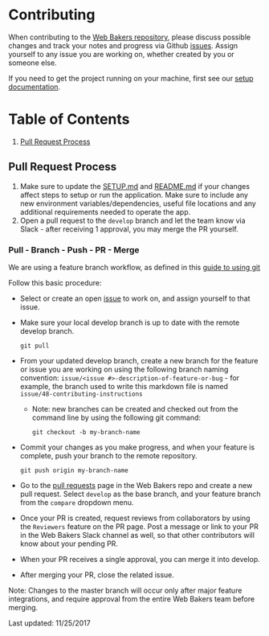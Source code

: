 # Contributing

When contributing to the [Web Bakers repository](https://github.com/Web-Bakers/web-bakers), please discuss possible changes and track your notes and progress via Github [issues](https://github.com/Web-Bakers/web-bakers/issues).  Assign yourself to any issue you are working on, whether created by you or someone else.

If you need to get the project running on your machine, first see our [setup documentation](https://github.com/Web-Bakers/web-bakers/blob/develop/SETUP.md).

# Table of Contents
1. [Pull Request Process](#pull-request-process)

## Pull Request Process

1. Make sure to update the [SETUP.md](https://github.com/Web-Bakers/web-bakers/blob/develop/SETUP.md) and [README.md](https://github.com/Web-Bakers/web-bakers/blob/develop/README.md) if your changes affect steps to setup or run the application.  Make sure to include any new environment variables/dependencies, useful file locations and any additional requirements needed to operate the app.
2. Open a pull request to the `develop` branch and let the team know via Slack - after receiving 1 approval, you may merge the PR yourself.  

### Pull - Branch - Push - PR - Merge

We are using a feature branch workflow, as defined in this [guide to using git](https://medium.com/@francesco.agnoletto/how-to-not-f-up-your-local-files-with-git-part-1-e0756c88fd3c) 

Follow this basic procedure:

- Select or create an open [issue](https://github.com/Web-Bakers/web-bakers/issues) to work on, and assign yourself to that issue.  
- Make sure your local develop branch is up to date with the remote develop branch.

    ```
    git pull
    ```
- From your updated develop branch, create a new branch for the feature or issue you are working on using the following branch naming convention: `issue/<issue #>-description-of-feature-or-bug` - for example, the branch used to write this markdown file is named `issue/48-contributing-instructions`

    - Note: new branches can be created and checked out from the command line by using the following git command:
        ```
        git checkout -b my-branch-name
        ```
- Commit your changes as you make progress, and when your feature is complete, push your branch to the remote repository.

    ```
    git push origin my-branch-name
    ```
- Go to the [pull requests](https://github.com/Web-Bakers/web-bakers/pulls) page in the Web Bakers repo and create a new pull request.  Select `develop` as the base branch, and your feature branch from the `compare` dropdown menu. 
- Once your PR is created, request reviews from collaborators by using the `Reviewers` feature on the PR page.  Post a message or link to your PR in the Web Bakers Slack channel as well, so that other contributors will know about your pending PR.
- When your PR receives a single approval, you can merge it into develop.
- After merging your PR, close the related issue.

Note: Changes to the master branch will occur only after major feature integrations, and require approval from the entire Web Bakers team before merging.

Last updated: 11/25/2017